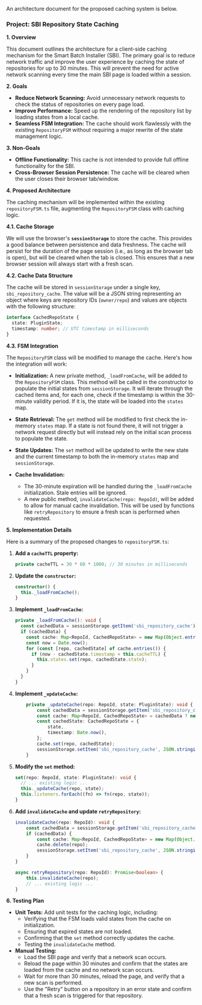 An architecture document for the proposed caching system is below.

### **Project: SBI Repository State Caching**

**1. Overview**

This document outlines the architecture for a client-side caching mechanism for the Smart Batch Installer (SBI). The primary goal is to reduce network traffic and improve the user experience by caching the state of repositories for up to 30 minutes. This will prevent the need for active network scanning every time the main SBI page is loaded within a session.

**2. Goals**

  * **Reduce Network Scanning:** Avoid unnecessary network requests to check the status of repositories on every page load.
  * **Improve Performance:** Speed up the rendering of the repository list by loading states from a local cache.
  * **Seamless FSM Integration:** The cache should work flawlessly with the existing `RepositoryFSM` without requiring a major rewrite of the state management logic.

**3. Non-Goals**

  * **Offline Functionality:** This cache is not intended to provide full offline functionality for the SBI.
  * **Cross-Browser Session Persistence:** The cache will be cleared when the user closes their browser tab/window.

**4. Proposed Architecture**

The caching mechanism will be implemented within the existing `repositoryFSM.ts` file, augmenting the `RepositoryFSM` class with caching logic.

**4.1. Cache Storage**

We will use the browser's **`sessionStorage`** to store the cache. This provides a good balance between persistence and data freshness. The cache will persist for the duration of the page session (i.e., as long as the browser tab is open), but will be cleared when the tab is closed. This ensures that a new browser session will always start with a fresh scan.

**4.2. Cache Data Structure**

The cache will be stored in `sessionStorage` under a single key, `sbi_repository_cache`. The value will be a JSON string representing an object where keys are repository IDs (`owner/repo`) and values are objects with the following structure:

```typescript
interface CachedRepoState {
  state: PluginState;
  timestamp: number; // UTC timestamp in milliseconds
}
```

**4.3. FSM Integration**

The `RepositoryFSM` class will be modified to manage the cache. Here's how the integration will work:

  * **Initialization:** A new private method, `_loadFromCache`, will be added to the `RepositoryFSM` class. This method will be called in the constructor to populate the initial states from `sessionStorage`. It will iterate through the cached items and, for each one, check if the timestamp is within the 30-minute validity period. If it is, the state will be loaded into the `states` map.

  * **State Retrieval:** The `get` method will be modified to first check the in-memory `states` map. If a state is not found there, it will not trigger a network request directly but will instead rely on the initial scan process to populate the state.

  * **State Updates:** The `set` method will be updated to write the new state and the current timestamp to both the in-memory `states` map and `sessionStorage`.

  * **Cache Invalidation:**

      * The 30-minute expiration will be handled during the `_loadFromCache` initialization. Stale entries will be ignored.
      * A new public method, `invalidateCache(repo: RepoId)`, will be added to allow for manual cache invalidation. This will be used by functions like `retryRepository` to ensure a fresh scan is performed when requested.

**5. Implementation Details**

Here is a summary of the proposed changes to `repositoryFSM.ts`:

1.  **Add a `cacheTTL` property:**

    ```typescript
    private cacheTTL = 30 * 60 * 1000; // 30 minutes in milliseconds
    ```

2.  **Update the `constructor`:**

    ```typescript
    constructor() {
      this._loadFromCache();
    }
    ```

3.  **Implement `_loadFromCache`:**

    ```typescript
    private _loadFromCache(): void {
      const cachedData = sessionStorage.getItem('sbi_repository_cache');
      if (cachedData) {
        const cache: Map<RepoId, CachedRepoState> = new Map(Object.entries(JSON.parse(cachedData)));
        const now = Date.now();
        for (const [repo, cachedState] of cache.entries()) {
          if (now - cachedState.timestamp < this.cacheTTL) {
            this.states.set(repo, cachedState.state);
          }
        }
      }
    }
    ```

4.  **Implement `_updateCache`:**

    ```typescript
        private _updateCache(repo: RepoId, state: PluginState): void {
            const cachedData = sessionStorage.getItem('sbi_repository_cache');
            const cache: Map<RepoId, CachedRepoState> = cachedData ? new Map(Object.entries(JSON.parse(cachedData))) : new Map();
            const cachedState: CachedRepoState = {
                state,
                timestamp: Date.now(),
            };
            cache.set(repo, cachedState);
            sessionStorage.setItem('sbi_repository_cache', JSON.stringify(Array.from(cache.entries())));
        }
    ```

5.  **Modify the `set` method:**

    ```typescript
    set(repo: RepoId, state: PluginState): void {
      // ... existing logic ...
      this._updateCache(repo, state);
      this.listeners.forEach((fn) => fn(repo, state));
    }
    ```

6.  **Add `invalidateCache` and update `retryRepository`:**

    ```typescript
    invalidateCache(repo: RepoId): void {
        const cachedData = sessionStorage.getItem('sbi_repository_cache');
        if (cachedData) {
            const cache: Map<RepoId, CachedRepoState> = new Map(Object.entries(JSON.parse(cachedData)));
            cache.delete(repo);
            sessionStorage.setItem('sbi_repository_cache', JSON.stringify(Array.from(cache.entries())));
        }
    }

    async retryRepository(repo: RepoId): Promise<boolean> {
        this.invalidateCache(repo);
        // ... existing logic ...
    }
    ```

**6. Testing Plan**

  * **Unit Tests:** Add unit tests for the caching logic, including:
      * Verifying that the FSM loads valid states from the cache on initialization.
      * Ensuring that expired states are not loaded.
      * Confirming that the `set` method correctly updates the cache.
      * Testing the `invalidateCache` method.
  * **Manual Testing:**
      * Load the SBI page and verify that a network scan occurs.
      * Reload the page within 30 minutes and confirm that the states are loaded from the cache and no network scan occurs.
      * Wait for more than 30 minutes, reload the page, and verify that a new scan is performed.
      * Use the "Retry" button on a repository in an error state and confirm that a fresh scan is triggered for that repository.